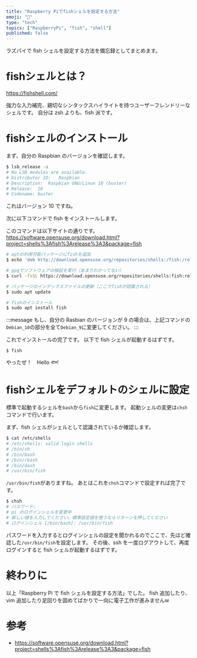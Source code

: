 ```yaml
---
title: "Raspberry Piでfishシェルを設定する方法"
emoji: "🐠"
type: "tech"
topics: ["RaspberryPi", "fish", "shell"]
published: false
---
```


ラズパイで fish シェルを設定する方法を備忘録としてまとめます。

# fishシェルとは？

https://fishshell.com/

強力な入力補完、親切なシンタックスハイライトを持つユーザーフレンドリーなシェルです。
自分は zsh よりも、fish 派です。

# fishシェルのインストール

まず、自分の Raspbian のバージョンを確認します。

```bash
$ lsb_release -a
# No LSB modules are available.
# Distributor ID:	Raspbian
# Description:	Raspbian GNU/Linux 10 (buster)
# Release:	10
# Codename:	buster
```

これはバージョン 10 ですね。

次に以下コマンドで fish をインストールします。

このコマンドは以下サイトの通りです。
https://software.opensuse.org/download.html?project=shells%3Afish%3Arelease%3A3&package=fish

```bash
# aptの利用可能パッケージにfishを追加
$ echo 'deb http://download.opensuse.org/repositories/shells:/fish:/release:/3/Debian_10/ /' | sudo tee /etc/apt/sources.list.d/shells:fish:release:3.list

# gpgでソフトウェアの検証を実行（あまりわかってない）
$ curl -fsSL https://download.opensuse.org/repositories/shells:fish:release:3/Debian_10/Release.key | gpg --dearmor | sudo tee /etc/apt/trusted.gpg.d/shells:fish:release:3.gpg > /dev/null

# パッケージのインデックスファイルの更新（ここでfishが認識される）
$ sudo apt update

# fishのインストール
$ sudo apt install fish
```

:::message
もし、自分の Rasbian のバージョンが 9 の場合は、上記コマンドの`Debian_10`の部分を全て`Debian_9`に変更してください。
:::

これでインストールの完了です。
以下で fish シェルが起動するはずです。

```
$ fish
```

やったぜ！　Hello 🐟!


# fishシェルをデフォルトのシェルに設定

標準で起動するシェルを`bash`から`fish`に変更します。
起動シェルの変更は`chsh`コマンドで行います。

まず、fish シェルがシェルとして認識されているか確認します。

```bash
$ cat /etc/shells
# /etc/shells: valid login shells
# /bin/sh
# /bin/bash
# /bin/rbash
# /bin/dash
# /usr/bin/fish
```

`/usr/bin/fish`がありますね。
あとはこれを`chsh`コマンドで設定すれば完了です。

```bash
$ chsh
# パスワード:
# pi のログインシェルを変更中
# 新しい値を入力してください。標準設定値を使うならリターンを押してください
# ログインシェル [/bin/bash]: /usr/bin/fish
```

パスワードを入力するとログインシェルの設定を聞かれるのでここで、先ほど確認した`/usr/bin/fish`を設定します。
その後、ssh を一度ログアウトして、再度ログインすると fish シェルが起動するはずです。

# 終わりに

以上「Raspberry Pi で fish シェルを設定する方法」でした。
fish 追加したり、vim 追加したり足回りを固めてばかりで一向に電子工作が進みませんw

# 参考

- https://software.opensuse.org/download.html?project=shells%3Afish%3Arelease%3A3&package=fish